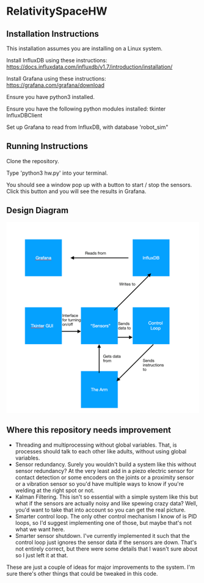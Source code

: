 # RelativitySpaceHW

## Installation Instructions

This installation assumes you are installing on a Linux system. 

Install InfluxDB using these instructions: https://docs.influxdata.com/influxdb/v1.7/introduction/installation/

Install Grafana using these instructions: https://grafana.com/grafana/download 

Ensure you have python3 installed. 

Ensure you have the following python modules installed: 
tkinter
InfluxDBClient

Set up Grafana to read from InfluxDB, with database 'robot\_sim"


## Running Instructions

Clone the repository. 

Type 'python3 hw.py' into your terminal. 

You should see a window pop up with a button to start / stop the sensors. 
Click this button and you will see the results in Grafana. 


## Design Diagram

![design diagram](diagram.png)


## Where this repository needs improvement

* Threading and multiprocessing without global variables. That, is processes should talk to each 
other like adults, without using global variables. 
* Sensor redundancy. Surely you wouldn't build a system like this without sensor redundancy? At 
the very least add in a piezo electric sensor for contact detection or some encoders on the 
joints or a proximity sensor or a vibration sensor so you'd have multiple ways to know if you're 
welding at the right spot or not. 
* Kalman Filtering. This isn't so essential with a simple system like this but what if the 
sensors are actually noisy and like spewing crazy data? Well, you'd want to take that into 
account so you can get the real picture. 
* Smarter control loop. The only other control mechanism I know of is PID loops, so I'd 
suggest implementing one of those, but maybe that's not what we want here. 
* Smarter sensor shutdown. I've currently implemented it such that the control loop just ignores 
the sensor data if the sensors are down. That's not entirely correct, but there were some 
details that I wasn't sure about so I just left it at that.  

These are just a couple of ideas for major improvements to the system. I'm sure there's other 
things that could be tweaked in this code. 
